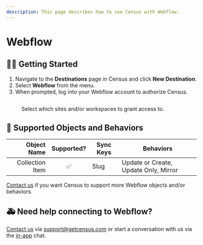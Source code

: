 ```yaml
---
description: This page describes how to use Census with Webflow.
---
```


# Webflow

## 🏃‍♀️ Getting Started

1. Navigate to the **Destinations** page in Census and click **New Destination**.
2. Select **Webflow** from the menu.
3. When prompted, log into your Webflow account to authorize Census.

<figure><img src="../.gitbook/assets/webflow.png" alt=""><figcaption><p>Select which sites and/or workspaces to grant access to.</p></figcaption></figure>

## 🔀 Supported Objects and Behaviors

| **Object Name** | **Supported?** | **Sync Keys** | **Behaviors** |
| --------------: | :------------: | --------------- | ------------- |
| Collection Item | ✅ | Slug | Update or Create, Update Only, Mirror |

[Contact us](mailto:support@getcensus.com) if you want Census to support more Webflow objects and/or behaviors.

## 🚑 Need help connecting to Webflow?

[Contact us](mailto:support@getcensus.com) via support@getcensus.com or start a conversation with us via the [in-app](https://app.getcensus.com) chat.
